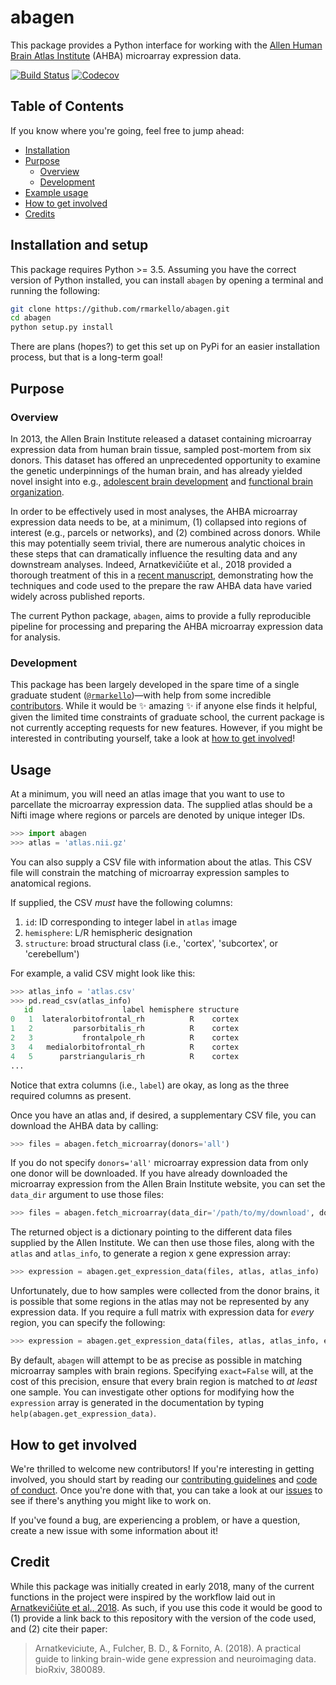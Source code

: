# abagen

This package provides a Python interface for working with the [Allen Human Brain Atlas Institute](http://human.brain-map.org/microarray/search) (AHBA) microarray expression data.

[![Build Status](https://travis-ci.org/rmarkello/abagen.svg?branch=master)](https://travis-ci.org/rmarkello/abagen)
[![Codecov](https://codecov.io/gh/rmarkello/abagen/branch/master/graph/badge.svg)](https://codecov.io/gh/rmarkello/abagen)

## Table of Contents

If you know where you're going, feel free to jump ahead:

* [Installation](#installation-and-setup)
* [Purpose](#purpose)
  * [Overview](#overview)
  * [Development](#development)
* [Example usage](#usage)
* [How to get involved](#how-to-get-involved)
* [Credits](#credits)

## Installation and setup

This package requires Python >= 3.5. 
Assuming you have the correct version of Python installed, you can install `abagen` by opening a terminal and running the following:

```bash
git clone https://github.com/rmarkello/abagen.git
cd abagen
python setup.py install
```

There are plans (hopes?) to get this set up on PyPi for an easier installation process, but that is a long-term goal!

## Purpose

### Overview

In 2013, the Allen Brain Institute released a dataset containing microarray expression data from human brain tissue, sampled post-mortem from six donors. 
This dataset has offered an unprecedented opportunity to examine the genetic underpinnings of the human brain, and has already yielded novel insight into e.g., [adolescent brain development](http://www.pnas.org/content/113/32/9105.long) and [functional brain organization](http://science.sciencemag.org/content/348/6240/1241.long).

In order to be effectively used in most analyses, the AHBA microarray expression data needs to be, at a minimum, (1) collapsed into regions of interest (e.g., parcels or networks), and (2) combined across donors.
While this may potentially seem trivial, there are numerous analytic choices in these steps that can dramatically influence the resulting data and any downstream analyses.
Indeed, Arnatkevičiūte et al., 2018 provided a thorough treatment of this in a [recent manuscript](https://www.biorxiv.org/content/early/2018/07/30/380089), demonstrating how the techniques and code used to the prepare the raw AHBA data have varied widely across published reports.

The current Python package, `abagen`, aims to provide a fully reproducible pipeline for processing and preparing the AHBA microarray expression data for analysis.

### Development

This package has been largely developed in the spare time of a single graduate student ([`@rmarkello`](https://github.com/rmarkello))&mdash;with help from some incredible [contributors](https://github.com/rmarkello/abagen/graphs/contributors).
While it would be :sparkles: amazing :sparkles: if anyone else finds it helpful, given the limited time constraints of graduate school, the current package is not currently accepting requests for new features.
However, if you might be interested in contributing yourself, take a look at [how to get involved](#how-to-get-involved)!

## Usage

At a minimum, you will need an atlas image that you want to use to parcellate the microarray expression data.
The supplied atlas should be a Nifti image where regions or parcels are denoted by unique integer IDs.

```python
>>> import abagen
>>> atlas = 'atlas.nii.gz'
```

You can also supply a CSV file with information about the atlas.
This CSV file will constrain the matching of microarray expression samples to anatomical regions.

If supplied, the CSV _must_ have the following columns:

  1. `id`: ID corresponding to integer label in `atlas` image
  2. `hemisphere`: L/R hemispheric designation
  3. `structure`: broad structural class (i.e., 'cortex', 'subcortex', or 'cerebellum')

For example, a valid CSV might look like this:

```python
>>> atlas_info = 'atlas.csv'
>>> pd.read_csv(atlas_info)
   id                    label hemisphere structure
0   1  lateralorbitofrontal_rh          R    cortex
1   2         parsorbitalis_rh          R    cortex
2   3           frontalpole_rh          R    cortex
3   4   medialorbitofrontal_rh          R    cortex
4   5      parstriangularis_rh          R    cortex
...
```

Notice that extra columns (i.e., `label`) are okay, as long as the three required columns as present.

Once you have an atlas and, if desired, a supplementary CSV file, you can download the AHBA data by calling:

```python
>>> files = abagen.fetch_microarray(donors='all')
```

If you do not specify `donors='all'` microarray expression data from only one donor will be downloaded.
If you have already downloaded the microarray expression from the Allen Brain Institute website, you can set the `data_dir` argument to use those files:

```python
>>> files = abagen.fetch_microarray(data_dir='/path/to/my/download', donors='all')
```

The returned object is a dictionary pointing to the different data files supplied by the Allen Institute.
We can then use those files, along with the `atlas` and `atlas_info`, to generate a region x gene expression array:

```python
>>> expression = abagen.get_expression_data(files, atlas, atlas_info)
```

Unfortunately, due to how samples were collected from the donor brains, it is possible that some regions in the atlas may not be represented by any expression data. If you require a full matrix with expression data for _every_ region, you can specify the following:

```python
>>> expression = abagen.get_expression_data(files, atlas, atlas_info, exact=False)
```

By default, `abagen` will attempt to be as precise as possible in matching microarray samples with brain regions.
Specifying `exact=False` will, at the cost of this precision, ensure that every brain region is matched to _at least_ one sample.
You can investigate other options for modifying how the `expression` array is generated in the documentation by typing `help(abagen.get_expression_data)`.

## How to get involved

We're thrilled to welcome new contributors! 
If you're interesting in getting involved, you should start by reading our [contributing guidelines](CONTRIBUTING.md) and [code of conduct](CODE_OF_CONDUCT.md).
Once you're done with that, you can take a look at our [issues](https://github.com/rmarkello/abagen/issues) to see if there's anything you might like to work on. 

If you've found a bug, are experiencing a problem, or have a question, create a new issue with some information about it!

## Credit

While this package was initially created in early 2018, many of the current functions in the project were inspired by the workflow laid out in [Arnatkevičiūte et al., 2018](https://www.biorxiv.org/content/early/2018/07/30/380089).
As such, if you use this code it would be good to (1) provide a link back to this repository with the version of the code used, and (2) cite their paper:

> Arnatkeviciute, A., Fulcher, B. D., & Fornito, A. (2018). A practical guide to linking brain-wide gene expression and neuroimaging data. bioRxiv, 380089.
